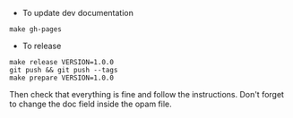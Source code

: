 * To update dev documentation
```
make gh-pages
```

* To release
```
make release VERSION=1.0.0
git push && git push --tags
make prepare VERSION=1.0.0
```
Then check that everything is fine and follow the instructions.
Don't forget to change the doc field inside the opam file.
